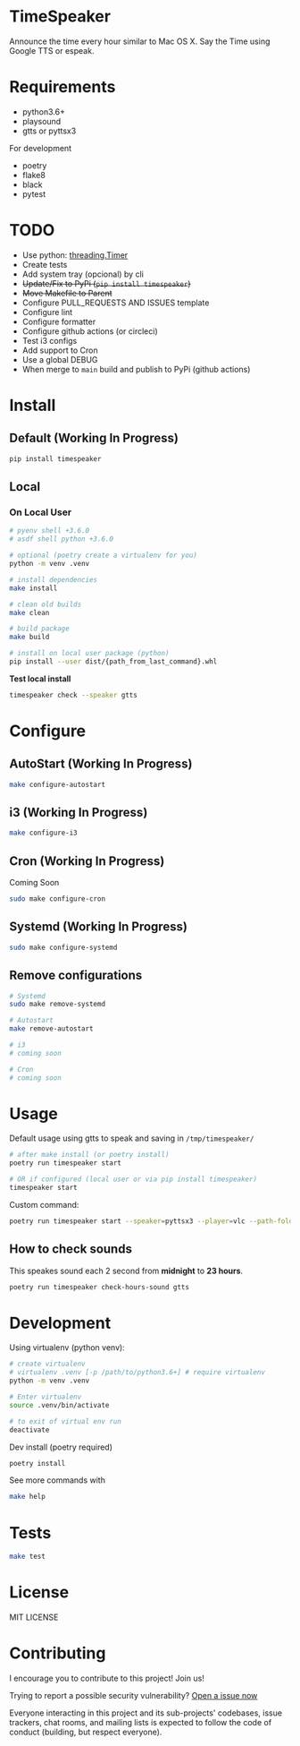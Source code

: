 # TimeSpeaker

Announce the time every hour similar to Mac OS X. Say the Time using Google TTS or espeak.

# Requirements

- python3.6+
- playsound
- gtts or pyttsx3

For development

- poetry 
- flake8
- black
- pytest

# TODO

- Use python: [threading.Timer](https://docs.python.org/3/library/threading.html?highlight=timer#threading.Timer)
- Create tests
- Add system tray (opcional) by cli
- ~~Update/Fix to PyPi (`pip install timespeaker`)~~
- ~~Move Makefile to Parent~~
- Configure PULL_REQUESTS AND ISSUES template
- Configure lint
- Configure formatter
- Configure github actions (or circleci)
- Test i3 configs
- Add support to Cron
- Use a global DEBUG
- When merge to `main` build and publish to PyPi (github actions)

# Install

## Default (Working In Progress)

```bash
pip install timespeaker
```

## Local

### On Local User

```bash
# pyenv shell +3.6.0
# asdf shell python +3.6.0

# optional (poetry create a virtualenv for you)
python -m venv .venv 

# install dependencies
make install

# clean old builds
make clean

# build package
make build

# install on local user package (python)
pip install --user dist/{path_from_last_command}.whl
```

**Test local install**
```bash
timespeaker check --speaker gtts
```

# Configure

## AutoStart (Working In Progress)

```bash
make configure-autostart
```

## i3 (Working In Progress)

```bash
make configure-i3
```

## Cron (Working In Progress)

Coming Soon

```bash
sudo make configure-cron
```

## Systemd (Working In Progress)

```bash
sudo make configure-systemd
```

## Remove configurations

```bash
# Systemd
sudo make remove-systemd

# Autostart
make remove-autostart

# i3
# coming soon

# Cron
# coming soon
```

# Usage

Default usage using gtts to speak and saving in `/tmp/timespeaker/`

```bash
# after make install (or poetry install)
poetry run timespeaker start

# OR if configured (local user or via pip install timespeaker)
timespeaker start
```

Custom command:

```bash
poetry run timespeaker start --speaker=pyttsx3 --player=vlc --path-folder=/tmp/timespeaker/
```

## How to check sounds

This speakes sound each 2 second from **midnight** to **23 hours**.

```bash
poetry run timespeaker check-hours-sound gtts
```

# Development

Using virtualenv (python venv):

```bash
# create virtualenv
# virtualenv .venv [-p /path/to/python3.6+] # require virtualenv
python -m venv .venv

# Enter virtualenv
source .venv/bin/activate

# to exit of virtual env run 
deactivate
```

Dev install (poetry required)

```bash
poetry install
```

See more commands with

```bash
make help
```

# Tests

```bash
make test
```

# License

MIT LICENSE

# Contributing

I encourage you to contribute to this project! Join us!

Trying to report a possible security vulnerability? [Open a issue now](https://github.com/wallacesilva/timespeaker/issues/new)

Everyone interacting in this project and its sub-projects' codebases, issue trackers, chat rooms, and mailing lists is expected to follow the code of conduct (building, but respect everyone).

